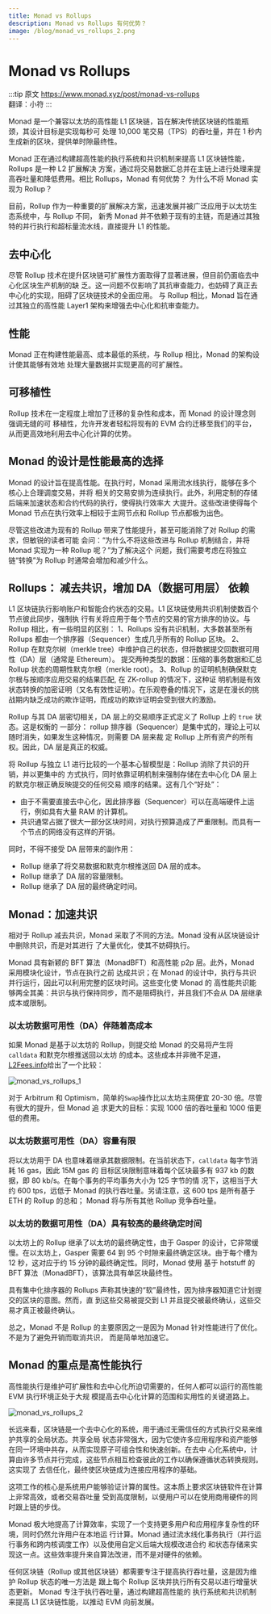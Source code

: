 ```yaml
---
title: Monad vs Rollups
description: Monad vs Rollups 有何优势？
image: /blog/monad_vs_rollups_2.png
---
```


# Monad vs Rollups

:::tip 原文
https://www.monad.xyz/post/monad-vs-rollups  
翻译：小符
:::

Monad 是一个兼容以太坊的高性能 L1 区块链，旨在解决传统区块链的性能瓶颈，其设计目标是实现每秒可
处理 10,000 笔交易（TPS）的吞吐量，并在 1 秒内生成新的区块，提供单时隙最终性。

Monad 正在通过构建超高性能的执行系统和共识机制来提高 L1 区块链性能，Rollups 是一种 L2 扩展解决
方案，通过将交易数据汇总并在主链上进行处理来提高吞吐量和降低费用。相比 Rollups，Monad 有何优势？
为什么不将 Monad 实现为 Rollup？

目前，Rollup 作为一种重要的扩展解决方案，迅速发展并被广泛应用于以太坊生态系统中，与 Rollup 不同，
新秀 Monad 并不依赖于现有的主链，而是通过其独特的并行执行和超标量流水线，直接提升 L1 的性能。

## 去中心化

尽管 Rollup 技术在提升区块链可扩展性方面取得了显著进展，但目前仍面临去中心化区块生产机制的缺
乏。这一问题不仅影响了其抗审查能力，也妨碍了真正去中心化的实现，阻碍了区块链技术的全面应用。
与 Rollup 相比，Monad 旨在通过其独立的高性能 Layer1 架构来增强去中心化和抗审查能力。


## 性能

Monad 正在构建性能最高、成本最低的系统，与 Rollup 相比，Monad 的架构设计使其能够有效地
处理大量数据并实现更高的可扩展性。


## 可移植性

 Rollup 技术在一定程度上增加了迁移的复杂性和成本，而 Monad 的设计理念则强调无缝的可
移植性，允许开发者轻松将现有的 EVM 合约迁移至我们的平台，从而更高效地利用去中心化计算的优势。


## Monad 的设计是性能最高的选择

Monad 的设计旨在提高性能。在执行时，Monad 采用流水线执行，能够在多个核心上合理调度交易，并将
相关的交易安排为连续执行。此外，利用定制的存储后端来加速状态和合约代码的执行，使得执行效率大
大提升。这些改进使得每个 Monad 节点在执行效率上相较于主网节点和 Rollup 节点都极为出色。

尽管这些改进为现有的 Rollup 带来了性能提升，甚至可能消除了对 Rollup 的需求，但敏锐的读者可能
会问：“为什么不将这些改进与 Rollup 机制结合，并将 Monad 实现为一种 Rollup 呢？”为了解决这个
问题，我们需要考虑在将独立链“转换”为 Rollup 时通常会增加和减少什么。

## Rollups： 减去共识，增加 DA（数据可用层） 依赖

L1 区块链执行影响账户和智能合约状态的交易。L1 区块链使用共识机制使数百个节点彼此同步，强制执
行有关将应用于每个节点的交易的官方排序的协议。与 Rollup 相比，有一些明显的区别：
1、Rollups 没有共识机制，大多数甚至所有 Rollups 都由一个排序器（Sequencer）生成几乎所有的 Rollup 区块。
2、Rollup 在默克尔树（merkle tree）中维护自己的状态，但将数据提交回数据可用性（DA）层（通常是 Ethereum）。
	提交两种类型的数据：压缩的事务数据和汇总 Rollup 状态的周期性默克尔根（merkle root）。
3、Rollup 的证明机制确保默克尔根与按顺序应用交易的结果匹配, 在 ZK-rollup 的情况下，这种证
	明机制是有效状态转换的加密证明（又名有效性证明）。在乐观卷叠的情况下，这是在漫长的挑
	战期内缺乏成功的欺诈证明，而成功的欺诈证明会受到很大的激励。

Rollup 与其 DA 层密切相关，DA 层上的交易顺序正式定义了 Rollup 上的 `true` 状态。这是权衡的
一部分： rollup 排序器（Sequencer）是集中式的，理论上可以随时消失，如果发生这种情况，则需要 DA 层来裁
定 Rollup 上所有资产的所有权。因此，DA 层是真正的权威。

将 Rollup 与独立 L1 进行比较的一个基本心智模型是：Rollup 消除了共识的开销，并以更集中的
方式执行，同时依靠证明机制来强制存储在去中心化 DA 层上的默克尔根正确反映提交的任何交易
顺序的结果。这有几个“好处”：
- 由于不需要直接去中心化，因此排序器（Sequencer）可以在高端硬件上运行，例如具有大量 RAM 的计算机。
- 共识通常占据了很大一部分区块时间，对执行预算造成了严重限制。而具有一个节点的网络没有这样的开销。

同时，不得不接受 DA 层带来的副作用：
- Rollup 继承了将交易数据和默克尔根推送回 DA 层的成本。
- Rollup 继承了 DA 层的容量限制。
- Rollup 继承了 DA 层的最终确定时间。


## Monad：加速共识

相对于 Rollup 减去共识，Monad 采取了不同的方法。Monad 没有从区块链设计中删除共识，而是对其进行
了大量优化，使其不妨碍执行。

Monad 具有新颖的 BFT 算法（MonadBFT）和高性能 p2p 层。此外，Monad 采用模块化设计，节点在执行之前
达成共识；在 Monad 的设计中，执行与共识并行运行，因此可以利用完整的区块时间。这些变化使 Monad 的
高性能共识能够两全其美：共识与执行保持同步，而不是阻碍执行，并且我们不会从 DA 层继承成本或限制。

### 以太坊数据可用性（DA）伴随着高成本

如果 Monad 是基于以太坊的 Rollup，则提交给 Monad 的交易将产生将 `calldata` 和默克尔根推送回以太坊
的成本。这些成本并非微不足道，[L2Fees.info](http://l2fees.info/)给出了一个比较：

![monad_vs_rollups_1](/blog/monad_vs_rollups_1.png)

对于 Arbitrum 和 Optimism，简单的`Swap`操作比以太坊主网便宜 20-30 倍。尽管有很大的提升，但 Monad 追
求更大的目标：实现 1000 倍的吞吐量和 1000 倍更低的费用。

### 以太坊数据可用性（DA）容量有限

将以太坊用于 DA 也意味着继承其数据限制。在当前状态下，`calldata` 每字节消耗 16 gas，因此 15M gas 的
目标区块限制意味着每个区块最多有 937 kb 的数据，即 80 kb/s。在每个事务的平均事务大小为 125 字节的情
况下，这相当于大约 600 tps，远低于 Monad 的执行吞吐量。另请注意，这 600 tps 是所有基于 ETH 的 Rollup 的总和；
Monad 将与所有其他 Rollup 竞争吞吐量。

### 以太坊的数据可用性（DA）具有较高的最终确定时间

以太坊上的 Rollup 继承了以太坊的最终确定性，由于 Gasper 的设计，它非常缓慢。在以太坊上，Gasper 需要
64 到 95 个时隙来最终确定区块。由于每个槽为 12 秒，这对应于约 15 分钟的最终确定性。同时，Monad 使用
基于 hotstuff 的 BFT 算法（MonadBFT），该算法具有单区块最终性。

具有集中化排序器的 Rollups 声称其快速的“软”最终性，因为排序器知道它计划提交的区块的意图。然而，直
到这些交易被提交到 L1 并且提交被最终确认，这些交易才真正被最终确认。

总之，Monad 不是 Rollup 的主要原因之一是因为 Monad 针对性能进行了优化。不是为了避免开销而取消共识，
而是简单地加速它。


##	Monad 的重点是高性能执行

高性能执行是维护可扩展性和去中心化所迫切需要的，任何人都可以运行的高性能 EVM 执行环境正处于大规
模提高去中心化计算的范围和实用性的关键道路上。

![monad_vs_rollups_2](/blog/monad_vs_rollups_2.png)

长远来看，区块链是一个去中心化的系统，用于通过无需信任的方式执行交易来维护共享的全局状态。共享全局
状态非常强大，因为它使许多应用程序和资产能够在同一环境中共存，从而实现原子可组合性和快速创新。在去中
心化系统中，计算由许多节点并行完成，这些节点相互检查彼此的工作以确保遵循状态转换规则。这实现了
去信任化，最终使区块链成为连接应用程序的基础。

这项工作的核心是系统用户能够验证计算的属性。这本质上要求区块链软件在计算上非常高效，或者交易吞吐量
受到高度限制，以便用户可以在使用商用硬件的同时跟上链的步伐。

Monad 极大地提高了计算效率，实现了一个支持更多用户和应用程序复杂性的环境，同时仍然允许用户在本地运
行计算。Monad 通过流水线化事务执行（并行运行事务和跨内核调度工作）以及使用自定义后端大规模改进合约
和状态存储来实现这一点。这些效率提升来自算法改进，而不是对硬件的依赖。

任何区块链（Rollup 或其他区块链）都需要专注于提高执行吞吐量，这是因为维护 Rollup 状态的唯一方法是
跟上每个 Rollup 区块并执行所有交易以进行增量状态更新。 Monad 专注于执行吞吐量，通过构建超高性能的
执行系统和共识机制来提高 L1 区块链性能，以推动 EVM 向前发展。


